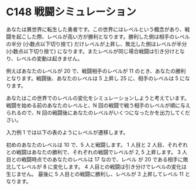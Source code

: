 # C148 戦闘シミュレーション

あなたは異世界に転生した勇者です。この世界にはレベルという概念があり、戦闘を起こした際、レベルが高い方が勝利となります。勝利した側は相手のレベルの半分 (小数点以下切り捨て) だけレベルが上昇し、敗北した側はレベルが半分 (小数点以下切り捨て) になります。またレベルが同じ場合戦闘は引き分けとなり、レベルの変動は起きません。

例えばあなたのレベルが 20 で、戦闘相手のレベルが 11 のとき、あなたの勝利となります。戦闘後、あなたのレベルは 5 上昇し 25 に、相手のレベルは 5 になります。

あなたはこの世界でのレベルの変化をシミュレーションしようと考えています。
戦闘を始める前のあなたのレベルと、N 回の戦闘で戦う相手のレベルが順に与えられるので、N 回の戦闘後にあなたのレベルがいくつになったかを出力してください。

入力例 1 では以下の表のようにレベルが遷移します。

初めのあなたのレベルは 10 で、5 人と戦闘します。
1 人目と 2 人目、それぞれとの戦闘はあなたの勝利で、それぞれの戦闘でレベルが 2, 5 上昇します。
3 人目との戦闘時点でのあなたのレベルは 17 なので、レベル が 20 である相手に敗北してレベルが 8 に変化します。
4 人目との戦闘は引き分けでレベルの変化は生じません。
最後に 5 人目との戦闘に勝利し、レベルが 3 上昇してレベル 11 となります。

